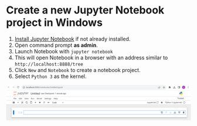# Create a new Jupyter Notebook project in Windows

1. [Install Jupyter Notebook](install-jupyter-notebook.md) if not already installed.
2. Open command prompt **as admin**.
3. Launch Notebook with `jupyter notebook`
4. This will open Notebook in a browser with an address similar to `http://localhost:8888/tree`
5. Click `New` and `Notebook` to create a notebook project.
6. Select `Python 3` as the kernel.

![new notebook](/images/practical/new-notebook.PNG "new notebook")
